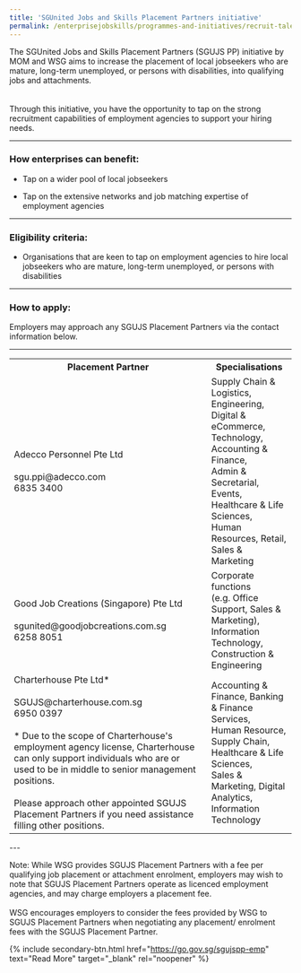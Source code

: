 ```yaml
---
title: 'SGUnited Jobs and Skills Placement Partners initiative'
permalink: /enterprisejobskills/programmes-and-initiatives/recruit-talent/sgunited-jobs-and-skills-placement-partners-initiative/
---
```


The SGUnited Jobs and Skills Placement Partners (SGUJS PP) initiative by MOM and WSG aims to increase the placement of local jobseekers who are mature, long-term unemployed, or persons with disabilities, into qualifying jobs and attachments.<br><br><br>Through this initiative, you have the opportunity to tap on the strong recruitment capabilities of employment agencies to support your hiring needs.

---

### How enterprises can benefit:

- Tap on a wider pool of local jobseekers

- Tap on the extensive networks and job matching expertise of employment agencies

---

### Eligibility criteria:

- Organisations that are keen to tap on employment agencies to hire local jobseekers who are mature, long-term unemployed, or persons with disabilities

---

### How to apply:

Employers may approach any SGUJS Placement Partners via the contact information below.

---

<table>
<tr>
<th><b>Placement Partner</b></th>
<th><b>Specialisations	</b></th>
</tr>
<tr>
<td>Adecco Personnel Pte Ltd<br><br>sgu.ppi@adecco.com<br>6835 3400</td>
<td>Supply Chain & Logistics,<br>Engineering, Digital & eCommerce,<br>Technology, Accounting & Finance,<br>Admin & Secretarial,<br>Events, Healthcare & Life Sciences,<br>Human Resources, Retail,<br>Sales & Marketing</td>
</tr>
<tr>
<td>Good Job Creations (Singapore) Pte Ltd<br><br>sgunited@goodjobcreations.com.sg<br>6258 8051</td>
<td>Corporate functions<br>(e.g. Office Support, Sales & Marketing),<br>Information Technology,<br>Construction & Engineering</td>
</tr>
<tr>
<td>Charterhouse Pte Ltd*<br><br>SGUJS@charterhouse.com.sg<br>6950 0397 <br><br>* Due to the scope of Charterhouse's employment agency license, Charterhouse can only support individuals who are or used to be in middle to senior management positions.<br><br>Please approach other appointed SGUJS Placement Partners if you need assistance filling other positions.</td>
<td>Accounting & Finance, Banking & Finance Services,<br>Human Resource, Supply Chain,<br>Healthcare & Life Sciences,<br>Sales & Marketing, Digital Analytics,<br>Information Technology</td>
</tr>
<tr>
</tr>
</table>
---

Note: While WSG provides SGUJS Placement Partners with a fee per qualifying job placement or attachment enrolment, employers may wish to note that SGUJS Placement Partners operate as licenced employment agencies, and may charge employers a placement fee.<br><br>WSG encourages employers to consider the fees provided by WSG to SGUJS Placement Partners when negotiating any placement/ enrolment fees with the SGUJS Placement Partner.

{% include secondary-btn.html href="https://go.gov.sg/sgujspp-emp" text="Read More" target="_blank" rel="noopener" %}
<script src="/jquery/resize-tables.js"></script>
